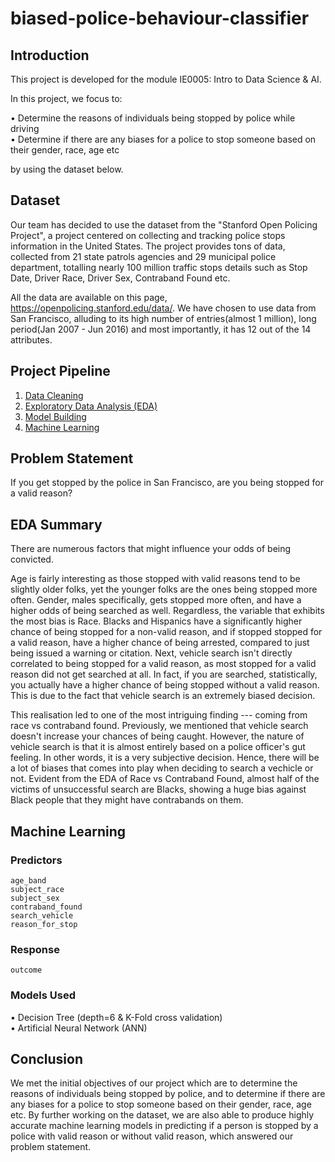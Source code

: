 # biased-police-behaviour-classifier

## Introduction
This project is developed for the module IE0005: Intro to Data Science & AI.

In this project, we focus to:

• Determine the reasons of individuals being stopped by police while driving  
• Determine if there are any biases for a police to stop someone based on their gender, race, age etc  

by using the dataset below.

## Dataset
Our team has decided to use the dataset from the "Stanford Open Policing Project", a project centered on collecting and tracking police stops information in the United States. The project provides tons of data, collected from 21 state patrols agencies and 29 municipal police department, totalling nearly 100 million traffic stops details such as Stop Date, Driver Race, Driver Sex, Contraband Found etc.

All the data are available on this page, https://openpolicing.stanford.edu/data/. 
We have chosen to use data from San Francisco, alluding to its high number of entries(almost 1 million), long period(Jan 2007 - Jun 2016) and most importantly, it has 12 out of the 14 attributes.

## Project Pipeline
1. [Data Cleaning](https://github.com/Jy158654/biased-police-behaviour-classifier/blob/main/data%20cleaning.ipynb)  
2. [Exploratory Data Analysis (EDA)](https://github.com/Jy158654/biased-police-behaviour-classifier/blob/main/EDA.ipynb)  
3. [Model Building](https://github.com/Jy158654/biased-police-behaviour-classifier/blob/main/model%20building.ipynb)  
4. [Machine Learning](https://github.com/Jy158654/biased-police-behaviour-classifier/blob/main/machine%20learning.ipynb)

## Problem Statement  
If you get stopped by the police in San Francisco, are you being stopped for a valid reason?

## EDA Summary 
There are numerous factors that might influence your odds of being convicted. 

Age is fairly interesting as those stopped with valid reasons tend to be slightly older folks, yet the younger folks are the ones being stopped more often. Gender, males specifically, gets stopped more often, and have a higher odds of being searched as well. Regardless, the variable that exhibits the most bias is Race. Blacks and Hispanics have a significantly higher chance of being stopped for a non-valid reason, and if stopped stopped for a valid reason, have a higher chance of being arrested, compared to just being issued a warning or citation. Next, vehicle search isn't directly correlated to being stopped for a valid reason, as most stopped for a valid reason did not get searched at all. In fact, if you are searched, statistically, you actually have a higher chance of being stopped without a valid reason. This is due to the fact that vehicle search is an extremely biased decision.

This realisation led to one of the most intriguing finding --- coming from race vs contraband found. Previously, we mentioned that vehicle search doesn't increase your chances of being caught. However, the nature of vehicle search is that it is almost entirely based on a police officer's gut feeling. In other words, it is a very subjective decision. Hence, there will be a lot of biases that comes into play when deciding to search a vechicle or not. Evident from the EDA of Race vs Contraband Found, almost half of the victims of unsuccessful search are Blacks, showing a huge bias against Black people that they might have contrabands on them.

## Machine Learning  
### Predictors  
```age_band```  
```subject_race```  
```subject_sex```  
```contraband_found```  
```search_vehicle```  
```reason_for_stop```  

### Response  
```outcome```  

### Models Used
• Decision Tree (depth=6 & K-Fold cross validation)  
• Artificial Neural Network (ANN) 

## Conclusion  
We met the initial objectives of our project which are to determine the reasons of individuals being stopped by police, and to determine if there are any biases for a police to stop someone based on their gender, race, age etc. By further working on the dataset, we are also able to produce highly accurate machine learning models in predicting if a person is stopped by a police with valid reason or without valid reason, which answered our problem statement.
